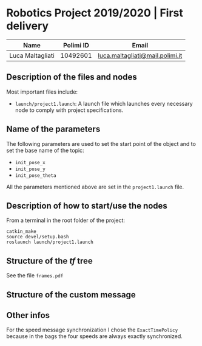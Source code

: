 # Robotics Project 2019/2020 | First delivery

| Name             | Polimi ID | Email                           |
| ---              | ----      | ---                             |
| Luca Maltagliati | 10492601  | luca.maltagliati@mail.polimi.it |

## Description of the files and nodes

Most important files include:  

* `launch/project1.launch`: A launch file which launches every necessary node to comply with project specifications.
<!-- TODO continue -->
## Name of the parameters

The following parameters are used to set the start point of the object and to set the base name of the topic:  

* `init_pose_x`
* `init_pose_y`
* `init_pose_theta`


All the parameters mentioned above are set in the `project1.launch` file.

## Description of how to start/use the nodes

From a terminal in the root folder of the project:  

    catkin_make
    source devel/setup.bash
    roslaunch launch/project1.launch

## Structure of the *tf* tree

See the file `frames.pdf`

## Structure of the custom message



## Other infos

For the speed message synchronization I chose the `ExactTimePolicy` because in the bags the four speeds are always exactly synchronized. 
